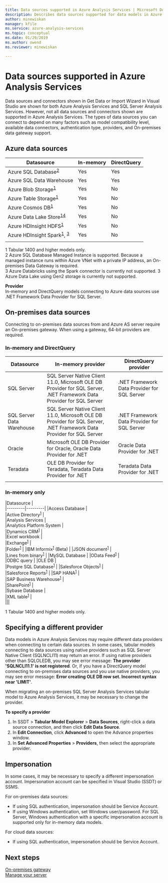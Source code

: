 ```yaml
---
title: Data sources supported in Azure Analysis Services | Microsoft Docs
description: Describes data sources supported for data models in Azure Analysis Services.
author: minewiskan
manager: kfile
ms.service: azure-analysis-services
ms.topic: conceptual
ms.date: 01/29/2019
ms.author: owend
ms.reviewer: minewiskan

---
```

# Data sources supported in Azure Analysis Services

Data sources and connectors shown in Get Data or Import Wizard in Visual Studio are shown for both Azure Analysis Services and SQL Server Analysis Services. However, not all data sources and  connectors shown are supported in Azure Analysis Services. The types of data sources you can connect to depend on many factors such as model compatibility level, available data connectors, authentication type, providers, and On-premises data gateway support. 

## Azure data sources

|Datasource  |In-memory  |DirectQuery  |
|---------|---------|---------|
|Azure SQL Database<sup>[2](#azsqlmanaged)</sup>     |   Yes      |    Yes      |
|Azure SQL Data Warehouse     |   Yes      |   Yes       |
|Azure Blob Storage<sup>[1](#tab1400a)</sup>     |   Yes       |    No      |
|Azure Table Storage<sup>[1](#tab1400a)</sup>    |   Yes       |    No      |
|Azure Cosmos DB<sup>[1](#tab1400a)</sup>     |  Yes        |  No        |
|Azure Data Lake Store<sup>[1](#tab1400a)[4](#adlgen2)</sup>     |   Yes       |    No      |
|Azure HDInsight HDFS<sup>[1](#tab1400a)</sup>     |     Yes     |   No       |
|Azure HDInsight Spark<sup>[1](#tab1400a)</sup>, <sup>[3](#databricks)</sup>     |   Yes       |   No       |
||||

<a name="tab1400a">1</a> Tabular 1400 and higher models only.   
<a name="azsqlmanaged">2</a> Azure SQL Database Managed Instance is supported. Because a managed instance runs within Azure VNet with a private IP address, an On-premises Data Gateway is required.   
<a name="databricks">3</a> Azure Databricks using the Spark connector is currently not supported.
<a name="adlgen2">3</a> Azure Data Lake using Gen2 storage is currently not supported.


**Provider**   
In-memory and DirectQuery models connecting to Azure data sources use .NET Framework Data Provider for SQL Server.

## On-premises data sources

Connecting to on-premises data sources from and Azure AS server require an On-premises gateway. When using a gateway, 64-bit providers are required.

### In-memory and DirectQuery

|Datasource | In-memory provider | DirectQuery provider |
|  --- | --- | --- |
| SQL Server |SQL Server Native Client 11.0, Microsoft OLE DB Provider for SQL Server, .NET Framework Data Provider for SQL Server | .NET Framework Data Provider for SQL Server |
| SQL Server Data Warehouse |SQL Server Native Client 11.0, Microsoft OLE DB Provider for SQL Server, .NET Framework Data Provider for SQL Server | .NET Framework Data Provider for SQL Server |
| Oracle |Microsoft OLE DB Provider for Oracle, Oracle Data Provider for .NET |Oracle Data Provider for .NET | |
| Teradata |OLE DB Provider for Teradata, Teradata Data Provider for .NET |Teradata Data Provider for .NET | |
| | | |

### In-memory only

|Datasource  |  
|---------|---------|
|Access Database     |  
|Active Directory<sup>[1](#tab1400b)</sup>     |  
|Analysis Services     |  
|Analytics Platform System     |  
|Dynamics CRM<sup>[1](#tab1400b)</sup>     |  
|Excel workbook     |  
|Exchange<sup>[1](#tab1400b)</sup>     |  
|Folder<sup>[1](#tab1400b)</sup>     |
|IBM Informix<sup>[1](#tab1400b)</sup> (Beta) |
|JSON document<sup>[1](#tab1400b)</sup>     |  
|Lines from binary<sup>[1](#tab1400b)</sup>     | 
|MySQL Database     | 
|OData Feed<sup>[1](#tab1400b)</sup>     |  
|ODBC query     | 
|OLE DB     |   
|Postgre SQL Database<sup>[1](#tab1400b)</sup>    | 
|Salesforce Objects<sup>[1](#tab1400b)</sup> |  
|Salesforce Reports<sup>[1](#tab1400b)</sup> |
|SAP HANA<sup>[1](#tab1400b)</sup>    |  
|SAP Business Warehouse<sup>[1](#tab1400b)</sup>    |  
|SharePoint<sup>[1](#tab1400b)</sup>     |   
|Sybase Database     |  
|XML table<sup>[1](#tab1400b)</sup>    |  
|||
 
<a name="tab1400b">1</a> Tabular 1400 and higher models only.

## Specifying a different provider

Data models in Azure Analysis Services may require different data providers when connecting to certain data sources. In some cases, tabular models connecting to data sources using native providers such as SQL Server Native Client (SQLNCLI11) may return an error. If using native providers other than SQLOLEDB, you may see error message: **The provider 'SQLNCLI11.1' is not registered**. Or, if you have a DirectQuery model connecting to on-premises data sources and you use native providers, you may see error message: **Error creating OLE DB row set. Incorrect syntax near 'LIMIT'**.

When migrating an on-premises SQL Server Analysis Services tabular model to Azure Analysis Services, it may be necessary to change the provider.

**To specify a provider**

1. In SSDT > **Tabular Model Explorer** > **Data Sources**, right-click a data source connection, and then click **Edit Data Source**.
2. In **Edit Connection**, click **Advanced** to open the Advance properties window.
3. In **Set Advanced Properties** > **Providers**, then select the appropriate provider.

## Impersonation
In some cases, it may be necessary to specify a different impersonation account. Impersonation account can be specified in Visual Studio (SSDT) or SSMS.

For on-premises data sources:

* If using SQL authentication, impersonation should be Service Account.
* If using Windows authentication, set Windows user/password. For SQL Server, Windows authentication with a specific impersonation account is supported only for in-memory data models.

For cloud data sources:

* If using SQL authentication, impersonation should be Service Account.

## Next steps
[On-premises gateway](analysis-services-gateway.md)   
[Manage your server](analysis-services-manage.md)   


